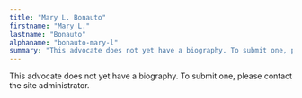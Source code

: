 ```yaml
---
title: "Mary L. Bonauto"
firstname: "Mary L."
lastname: "Bonauto"
alphaname: "bonauto-mary-l"
summary: "This advocate does not yet have a biography. To submit one, please contact the site administrator."
---
```

This advocate does not yet have a biography. To submit one, please contact the site administrator.

